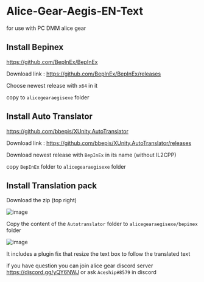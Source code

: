 # Alice-Gear-Aegis-EN-Text

for use with PC DMM alice gear

## Install Bepinex
https://github.com/BepInEx/BepInEx

Download link : https://github.com/BepInEx/BepInEx/releases

Choose newest release with `x64` in it 

copy to `alicegearaegisexe` folder 


## Install Auto Translator 

https://github.com/bbepis/XUnity.AutoTranslator

Download link : https://github.com/bbepis/XUnity.AutoTranslator/releases

Download newest release with `BepInEx` in its name (without IL2CPP)

copy `BepInEx` folder to `alicegearaegisexe` folder 


## Install Translation pack
Download the zip (top right)

![image](https://user-images.githubusercontent.com/5337323/152658874-7564d4da-c2c5-4f36-ba99-4a6fc5d96327.png)


Copy the content of the  `Autotranslator` folder to `alicegearaegisexe/bepinex` folder 

![image](https://user-images.githubusercontent.com/5337323/152658920-e87b5a20-7525-4394-bb90-6be607572284.png)


It includes a plugin fix that resize the text box to follow the translated text

if you have question you can join alice gear discord server https://discord.gg/yQY6NWJ or ask `Aceship#8579` in discord 
